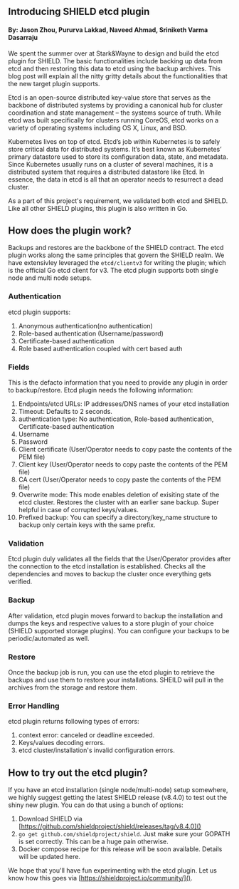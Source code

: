 ## Introducing SHIELD etcd plugin

#### By:  Jason Zhou, Pururva Lakkad, Naveed Ahmad, Sriniketh Varma Dasarraju

We spent the summer over at Stark&Wayne to design and build the etcd plugin for SHIELD. The basic functionalities include backing up data from etcd and then restoring this data to etcd using the backup archives. This blog post will explain all the nitty gritty details about the functionalities that the new target plugin supports.

Etcd is an open-source distributed key-value store that serves as the backbone of distributed systems by providing a canonical hub for cluster coordination and state management – the systems source of truth. While etcd was built specifically for clusters running CoreOS, etcd works on a variety of operating systems including OS X, Linux, and BSD.

Kubernetes lives on top of etcd. Etcd’s job within Kubernetes is to safely store critical data for distributed systems. It’s best known as Kubernetes’ primary datastore used to store its configuration data, state, and metadata. Since Kubernetes usually runs on a cluster of several machines, it is a distributed system that requires a distributed datastore like Etcd. In essence, the data in etcd is all that an operator needs to resurrect a dead cluster.

As a part of this project's requirement, we validated both etcd and SHIELD. Like all other SHIELD plugins, this plugin is also written in Go.


## How does the plugin work?

Backups and restores are the backbone of the SHIELD contract. The etcd plugin works along the same principles that govern the SHIELD realm. We have extensivley leveraged the `etcd/clientv3` for writing the plugin; which is the official Go etcd client for v3. The etcd plugin supports both single node and multi node setups. 

### Authentication

etcd plugin supports:

1. Anonymous authentication(no authentication)
2. Role-based authentication (Username/password)
3. Certificate-based authentication
4. Role based authentication coupled with cert based auth

### Fields

This is the defacto information that you need to provide any plugin in order to backup/restore. Etcd plugin needs the following information:

1. Endpoints/etcd URLs: IP addresses/DNS names of your etcd installation
2. Timeout: Defaults to 2 seconds. 
3. authentication type: No authentication, Role-based authentication, Certificate-based authentication
4. Username
5. Password
6. Client certificate (User/Operator needs to copy paste the contents of the PEM file)
7. Client key (User/Operator needs to copy paste the contents of the PEM file)
8. CA cert (User/Operator needs to copy paste the contents of the PEM file)
9. Overwrite mode: This mode enables deletion of exisiting state of the etcd cluster. Restores the cluster with an earlier sane backup. Super helpful in case of corrupted keys/values.
10. Prefixed backup: You can specify a directory/key_name structure to backup only certain keys with the same prefix.

### Validation

Etcd plugin duly validates all the fields that the User/Operator provides after the connection to the etcd installation is established. Checks all the dependencies and moves to backup the cluster once everything gets verified.

### Backup

After validation, etcd plugin moves forward to backup the installation and dumps the keys and respective values to a store plugin of your choice (SHIELD supported storage plugins). You can configure your backups to be periodic/automated as well. 

### Restore

Once the backup job is run, you can use the etcd plugin to retrieve the backups and use them to restore your installations. SHEILD will pull in the archives from the storage and restore them.

### Error Handling

etcd plugin returns following types of errors:

1. context error: canceled or deadline exceeded.
2. Keys/values decoding errors.
3. etcd cluster/installation's invalid configuration errors.


## How to try out the etcd plugin?

If you have an etcd installation (single node/multi-node) setup somewhere, we highly suggest getting the latest SHIELD release (v8.4.0) to test out the shiny new plugin. You can do that using a bunch of options:

1. Download SHIELD via  [https://github.com/shieldproject/shield/releases/tag/v8.4.0]()
2. `go get github.com/shieldproject/shield`. Just make sure your GOPATH is set correctly. This can be a huge pain otherwise. 
3. Docker compose recipe for this release will be soon available. Details will be updated here.

We hope that you'll have fun experimenting with the etcd plugin. Let us know how this goes via [https://shieldproject.io/community/](). 

